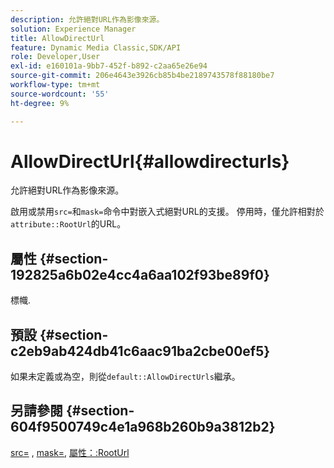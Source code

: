 ```yaml
---
description: 允許絕對URL作為影像來源。
solution: Experience Manager
title: AllowDirectUrl
feature: Dynamic Media Classic,SDK/API
role: Developer,User
exl-id: e160101a-9bb7-452f-b892-c2aa65e26e94
source-git-commit: 206e4643e3926cb85b4be2189743578f88180be7
workflow-type: tm+mt
source-wordcount: '55'
ht-degree: 9%

---
```


# AllowDirectUrl{#allowdirecturls}

允許絕對URL作為影像來源。

啟用或禁用`src=`和`mask=`命令中對嵌入式絕對URL的支援。 停用時，僅允許相對於`attribute::RootUrl`的URL。

## 屬性 {#section-192825a6b02e4cc4a6aa102f93be89f0}

標幟.

## 預設 {#section-c2eb9ab424db41c6aac91ba2cbe00ef5}

如果未定義或為空，則從`default::AllowDirectUrls`繼承。

## 另請參閱 {#section-604f9500749c4e1a968b260b9a3812b2}

[src=](../../../../../is-api/http-ref/image-serving-api-ref/c-http-protocol-reference/c-command-reference/r-src.md#reference-f6506637778c4c69bf106a7924a91ab1) ,  [mask=](../../../../../is-api/http-ref/image-serving-api-ref/c-http-protocol-reference/c-command-reference/r-mask.md#reference-922254e027404fb890b850e2723ee06e), [屬性：:RootUrl](../../../../../is-api/image-catalog/image-serving-api-ref/c-image-catalog-reference/c-attributes-reference/r-rooturl.md#reference-3b0e43881020409cbe642366913cf137)
